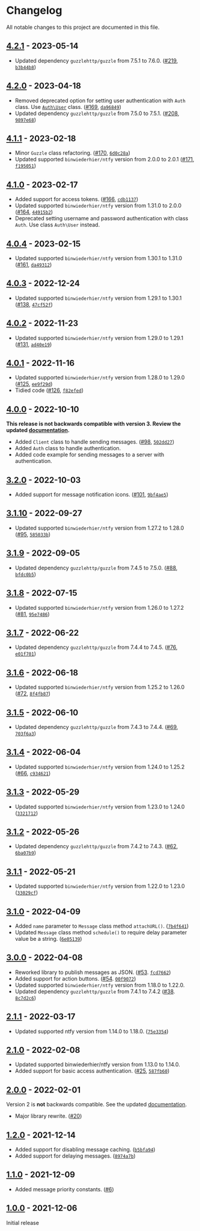# Changelog

All notable changes to this project are documented in this file.

## [4.2.1](https://github.com/VerifiedJoseph/ntfy-php-library/releases/tag/v4.2.1) - 2023-05-14

* Updated dependency `guzzlehttp/guzzle` from 7.5.1 to 7.6.0. ([#219](https://github.com/VerifiedJoseph/ntfy-php-library/pull/219), [`b3b44b8`](https://github.com/VerifiedJoseph/ntfy-php-library/commit/b3b44b8c19bb45c77419b6d46d5705b1f070e16a))

## [4.2.0](https://github.com/VerifiedJoseph/ntfy-php-library/releases/tag/v4.2.0) - 2023-04-18

* Removed deprecated option for setting user authentication with `Auth` class. Use [`Auth\User`](docs/classes/auth.md#user) class. ([#169](https://github.com/VerifiedJoseph/ntfy-php-library/pull/169), [`da96849`](https://github.com/VerifiedJoseph/ntfy-php-library/commit/da96849425de6f08199175c7db1d7684f07bc979))
* Updated dependency `guzzlehttp/guzzle` from 7.5.0 to 7.5.1. ([#208](https://github.com/VerifiedJoseph/ntfy-php-library/pull/208), [`9897e68`](https://github.com/VerifiedJoseph/ntfy-php-library/commit/9897e68bb5f2c0bf83bc0f78bbb051d539717cee))

## [4.1.1](https://github.com/VerifiedJoseph/ntfy-php-library/releases/tag/v4.1.1) - 2023-02-18

* Minor `Guzzle` class refactoring. ([#170](https://github.com/VerifiedJoseph/ntfy-php-library/pull/170), [`6d0c28a`](https://github.com/VerifiedJoseph/ntfy-php-library/commit/6d0c28ac1443caa775ed12b7abe8fdd109bebda5))
* Updated supported `binwiederhier/ntfy` version from 2.0.0 to 2.0.1 ([#171](https://github.com/VerifiedJoseph/ntfy-php-library/pull/171), [`f195051`](https://github.com/VerifiedJoseph/ntfy-php-library/commit/f19505102f419a6ab5d83c5205619d59f3d16912))

## [4.1.0](https://github.com/VerifiedJoseph/ntfy-php-library/releases/tag/v4.1.0) - 2023-02-17

* Added support for access tokens. ([#166](https://github.com/VerifiedJoseph/ntfy-php-library/pull/166), [`cdb1137`](https://github.com/VerifiedJoseph/ntfy-php-library/commit/cdb113793b2ccfbd9490a7973a98d3e84e8fea91))
* Updated supported `binwiederhier/ntfy` version from 1.31.0 to 2.0.0 ([#164](https://github.com/VerifiedJoseph/ntfy-php-library/pull/164), [`44915b2`](https://github.com/VerifiedJoseph/ntfy-php-library/commit/44915b2a1d8eccf5158f65693d863e0ed515b226))
* Deprecated setting username and password authentication with class `Auth`. Use class `Auth\User` instead.

## [4.0.4](https://github.com/VerifiedJoseph/ntfy-php-library/releases/tag/v4.0.4) - 2023-02-15

* Updated supported `binwiederhier/ntfy` version from 1.30.1 to 1.31.0 ([#161](https://github.com/VerifiedJoseph/ntfy-php-library/pull/161), [`da49312`](https://github.com/VerifiedJoseph/ntfy-php-library/commit/da493129d671b0294db4031989ee2af21ece36f7))

## [4.0.3](https://github.com/VerifiedJoseph/ntfy-php-library/releases/tag/v4.0.3) - 2022-12-24

* Updated supported `binwiederhier/ntfy` version from 1.29.1 to 1.30.1 ([#138](https://github.com/VerifiedJoseph/ntfy-php-library/pull/138), [`47cf52f`](https://github.com/VerifiedJoseph/ntfy-php-library/commit/47cf52fef4741cedeed38f1f1040d8f13ebec1d8))

## [4.0.2](https://github.com/VerifiedJoseph/ntfy-php-library/releases/tag/v4.0.2) - 2022-11-23

* Updated supported `binwiederhier/ntfy` version from 1.29.0 to 1.29.1 ([#131](https://github.com/VerifiedJoseph/ntfy-php-library/pull/131), [`ad40e19`](https://github.com/VerifiedJoseph/ntfy-php-library/commit/ad40e195e98c8464e2962a23f190e2fe280949c1))

## [4.0.1](https://github.com/VerifiedJoseph/ntfy-php-library/releases/tag/v4.0.1) - 2022-11-16

* Updated supported `binwiederhier/ntfy` version from 1.28.0 to 1.29.0 ([#125](https://github.com/VerifiedJoseph/ntfy-php-library/pull/125), [`ee9f29d`](https://github.com/VerifiedJoseph/ntfy-php-library/commit/ee9f29d8ac3a3b6ad36b7453e05d1abf8f94c0bb))
* Tidied code ([#126](https://github.com/VerifiedJoseph/ntfy-php-library/pull/126), [`f82efed`](https://github.com/VerifiedJoseph/ntfy-php-library/commit/f82efed909f101f2a259a3a2b0a38c3b93df182c))

## [4.0.0](https://github.com/VerifiedJoseph/ntfy-php-library/releases/tag/v4.0.0) - 2022-10-10

**This release is not backwards compatible with version 3. Review the updated [documentation](https://github.com/VerifiedJoseph/ntfy-php-library/tree/main/docs).**

* Added `Client` class to handle sending messages. ([#98](https://github.com/VerifiedJoseph/ntfy-php-library/pull/98), [`502dd27`](https://github.com/VerifiedJoseph/ntfy-php-library/commit/502dd27ffc680ec0dbdeeb2fc309f0a07e2965d3))
* Added `Auth` class to handle authentication.
* Added code example for sending messages to a server with authentication.

## [3.2.0](https://github.com/VerifiedJoseph/ntfy-php-library/releases/tag/v3.2.0) - 2022-10-03

* Added support for message notification icons. ([#101](https://github.com/VerifiedJoseph/ntfy-php-library/pull/101), [`9bf4ae5`](https://github.com/VerifiedJoseph/ntfy-php-library/commit/9bf4ae54de22e100b035bcd3d4b4a04bff0dd321))

## [3.1.10](https://github.com/VerifiedJoseph/ntfy-php-library/releases/tag/v3.1.10) - 2022-09-27

* Updated supported `binwiederhier/ntfy` version from 1.27.2 to 1.28.0 ([#95](https://github.com/VerifiedJoseph/ntfy-php-library/pull/95), [`585033b`](https://github.com/VerifiedJoseph/ntfy-php-library/commit/585033bb4c0b600227258c19b05101710028a380))

## [3.1.9](https://github.com/VerifiedJoseph/ntfy-php-library/releases/tag/v3.1.9) - 2022-09-05

* Updated dependency `guzzlehttp/guzzle` from 7.4.5 to 7.5.0. ([#88](https://github.com/VerifiedJoseph/ntfy-php-library/pull/88), [`bfdc0b5`](https://github.com/VerifiedJoseph/ntfy-php-library/commit/bfdc0b533b5191e02463a52c0c762b0e367efd91))

## [3.1.8](https://github.com/VerifiedJoseph/ntfy-php-library/releases/tag/v3.1.8) - 2022-07-15

* Updated supported `binwiederhier/ntfy` version from 1.26.0 to 1.27.2 ([#81](https://github.com/VerifiedJoseph/ntfy-php-library/pull/81), [`95e7486`](https://github.com/VerifiedJoseph/ntfy-php-library/commit/95e7486cb7b6806b0360fda9cae113a14b17b307))

## [3.1.7](https://github.com/VerifiedJoseph/ntfy-php-library/releases/tag/v3.1.7) - 2022-06-22

* Updated dependency `guzzlehttp/guzzle` from 7.4.4 to 7.4.5. ([#76](https://github.com/VerifiedJoseph/ntfy-php-library/pull/76), [`e01f701`](https://github.com/VerifiedJoseph/ntfy-php-library/commit/e01f7013f507a72c34395c8b132e06d0b828b23d))

## [3.1.6](https://github.com/VerifiedJoseph/ntfy-php-library/releases/tag/v3.1.6) - 2022-06-18

* Updated supported `binwiederhier/ntfy` version from 1.25.2 to 1.26.0 ([#72](https://github.com/VerifiedJoseph/ntfy-php-library/pull/72), [`8f4fb87`](https://github.com/VerifiedJoseph/ntfy-php-library/commit/8f4fb87ae16301256df6ad2c80ce95e286f69d14))

## [3.1.5](https://github.com/VerifiedJoseph/ntfy-php-library/releases/tag/v3.1.5) - 2022-06-10

* Updated dependency `guzzlehttp/guzzle` from 7.4.3 to 7.4.4. ([#69](https://github.com/VerifiedJoseph/ntfy-php-library/pull/69), [`703f6a3`](https://github.com/VerifiedJoseph/ntfy-php-library/commit/703f6a3e760a2a3851891fdf31b01f522cb6c147))

## [3.1.4](https://github.com/VerifiedJoseph/ntfy-php-library/releases/tag/v3.1.4) - 2022-06-04

* Updated supported `binwiederhier/ntfy` version from 1.24.0 to 1.25.2 ([#66](https://github.com/VerifiedJoseph/ntfy-php-library/pull/66), [`c934621`](https://github.com/VerifiedJoseph/ntfy-php-library/commit/c9346217f4a944a5309c9f287a986d0b71f1e88c))

## [3.1.3](https://github.com/VerifiedJoseph/ntfy-php-library/releases/tag/v3.1.3) - 2022-05-29

* Updated supported `binwiederhier/ntfy` version from 1.23.0 to 1.24.0 ([`3321712`](https://github.com/VerifiedJoseph/ntfy-php-library/commit/3321712b57b919287bc20a9cb029ff8c0a572bde))

## [3.1.2](https://github.com/VerifiedJoseph/ntfy-php-library/releases/tag/v3.1.2) - 2022-05-26

* Updated dependency `guzzlehttp/guzzle` from 7.4.2 to 7.4.3. ([#62](https://github.com/VerifiedJoseph/ntfy-php-library/pull/62), [`6ba07b9`](https://github.com/VerifiedJoseph/ntfy-php-library/commit/6ba07b94b43f4072b98e74fa22f85b0ab778676c))

## [3.1.1](https://github.com/VerifiedJoseph/ntfy-php-library/releases/tag/v3.1.1) - 2022-05-21

* Updated supported `binwiederhier/ntfy` version from 1.22.0 to 1.23.0 ([`33029cf`](https://github.com/VerifiedJoseph/ntfy-php-library/commit/33029cff024d4ef5dd6d02a1b4a531f1ca811baa))

## [3.1.0](https://github.com/VerifiedJoseph/ntfy-php-library/releases/tag/v3.1.0) - 2022-04-09

* Added `name` parameter to `Message` class method `attachURL()`. ([`7b4f641`](https://github.com/VerifiedJoseph/ntfy-php-library/commit/7b4f641f4b6850a137f367cff74793b1b234aad9))
* Updated `Message` class method `schedule()` to require delay parameter value be a string. ([`6e05139`](https://github.com/VerifiedJoseph/ntfy-php-library/commit/6e05139dee90534c574ecd90ec879c5daeb3113c))

## [3.0.0](https://github.com/VerifiedJoseph/ntfy-php-library/releases/tag/v3.0.0) - 2022-04-08

* Reworked library to publish messages as JSON. ([#53](https://github.com/VerifiedJoseph/ntfy-php-library/pull/53). [`fcd7662`](https://github.com/VerifiedJoseph/ntfy-php-library/commit/fcd76626135e1b3632a61c2e0cddbd6e69f9c0b4))
* Added support for action buttons. ([#54](https://github.com/VerifiedJoseph/ntfy-php-library/pull/54). [`00f9072`](https://github.com/VerifiedJoseph/ntfy-php-library/commit/00f90720e94fcbe697e8ed28e89bf8e177ec6822))
* Updated supported `binwiederhier/ntfy` version from 1.18.0 to 1.22.0.
* Updated dependency `guzzlehttp/guzzle` from 7.4.1 to 7.4.2 ([#38](https://github.com/VerifiedJoseph/ntfy-php-library/pull/38). [`8c7d2c6`](https://github.com/VerifiedJoseph/ntfy-php-library/commit/8c7d2c6a2cc771f8b148472e08b830b38a8c4f3b))

## [2.1.1](https://github.com/VerifiedJoseph/ntfy-php-library/releases/tag/v2.1.1) - 2022-03-17

* Updated supported ntfy version from 1.14.0 to 1.18.0. ([`75e3354`](https://github.com/VerifiedJoseph/ntfy-php-library/commit/75e33544e2ecea4fe45628d5b10db9c762eaf44d))

## [2.1.0](https://github.com/VerifiedJoseph/ntfy-php-library/releases/tag/v2.1.0) - 2022-02-08

* Updated supported binwiederhier/ntfy version from 1.13.0 to 1.14.0.
* Added support for basic access authentication. ([#25](https://github.com/VerifiedJoseph/ntfy-php-library/pull/25), [`587fb60`](https://github.com/VerifiedJoseph/ntfy-php-library/commit/587fb60bdfcb497ff50d3fcf1ce420701cea2ecd))

## [2.0.0](https://github.com/VerifiedJoseph/ntfy-php-library/releases/tag/v2.0.0) - 2022-02-01

Version 2 is **not** backwards compatible. See the updated [documentation](https://github.com/VerifiedJoseph/ntfy-php-library/tree/main/docs).

* Major library rewrite. ([#20](https://github.com/VerifiedJoseph/ntfy-php-library/pull/20))

## [1.2.0](https://github.com/VerifiedJoseph/ntfy-php-library/releases/tag/v1.1.0) - 2021-12-14

* Added support for disabling message caching. ([`b5bfa94`](https://github.com/VerifiedJoseph/ntfy-php-library/commit/b5bfa94578b6123e32fbdf214e3e4410d93645e6))
* Added support for delaying messages. ([`8974a7b`](https://github.com/VerifiedJoseph/ntfy-php-library/commit/8974a7b4764a8c85ba4609c2e92b8b69392d99c8))

## [1.1.0](https://github.com/VerifiedJoseph/ntfy-php-library/releases/tag/v1.1.0) - 2021-12-09

* Added message priority constants. ([#6](https://github.com/VerifiedJoseph/ntfy-php-library/pull/6))

## [1.0.0](https://github.com/VerifiedJoseph/ntfy-php-library/releases/tag/v1.0.0) - 2021-12-06
Initial release
